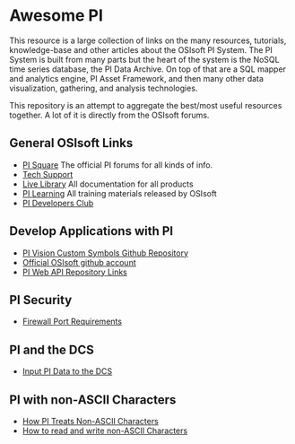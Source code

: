 # Awesome PI 

This resource is a large collection of links on the many resources, tutorials, knowledge-base and other articles about the OSIsoft PI System. The PI System is built from many parts but the heart of the system is the NoSQL time series database, the PI Data Archive. On top of that are a SQL mapper and analytics engine, PI Asset Framework, and then many other data visualization, gathering, and analysis technologies. 

This repository is an attempt to aggregate the best/most useful resources together. A lot of it is directly from the OSIsoft forums. 

## General OSIsoft Links
* [PI Square](https://pisquare.osisoft.com) The official PI forums for all kinds of info.
* [Tech Support](https://techsupport.osisoft.com)
* [Live Library](https://livelibrary.osisoft.com) All documentation for all products
* [PI Learning](https://learning.osisoft.com) All training materials released by OSIsoft
* [PI Developers Club](https://pisquare.osisoft.com/community/developers-club)

## Develop Applications with PI

* [PI Vision Custom Symbols Github Repository](https://github.com/osisoft/PI-Vision-Custom-Symbols)
* [Official OSIsoft github account](https://github.com/osisoft)
* [PI Web API Repository Links](https://pisquare.osisoft.com/community/developers-club/blog/2017/11/01/pi-web-api-client-libraries-already-released)

## PI Security

* [Firewall Port Requirements](https://techsupport.osisoft.com/Troubleshooting/KB/KB01162/)

## PI and the DCS

* [Input PI Data to the DCS](https://pisquare.osisoft.com/message/105028-re-writing-data-back-to-opc-from-pi)

## PI with non-ASCII Characters

* [How PI Treats Non-ASCII Characters](https://techsupport.osisoft.com/Troubleshooting/KB/KB00454)
* [How to read and write non-ASCII Characters](https://pisquare.osisoft.com/thread/37189-can-i-use-utf-8-encoded-characters-in-digital-state-set-strings)
